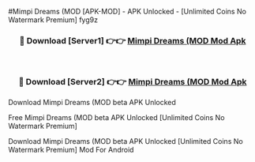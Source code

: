 #Mimpi Dreams (MOD [APK-MOD] - APK Unlocked - [Unlimited Coins No Watermark Premium] fyg9z



<div align="center">

<h3>🔴 Download [Server1] 👉👉 <a href="https://momento.my/?title=Mimpi_Dreams_(MOD">Mimpi Dreams (MOD Mod Apk</a></h3><br>

<h3>🔴 Download [Server2] 👉👉 <a href="https://momento.my/?title=Mimpi_Dreams_(MOD">Mimpi Dreams (MOD Mod Apk</a></h3>
</div>



Download Mimpi Dreams (MOD beta APK Unlocked

Free Mimpi Dreams (MOD beta APK Unlocked [Unlimited Coins No Watermark Premium]

Download Mimpi Dreams (MOD beta APK Unlocked [Unlimited Coins No Watermark Premium] Mod For Android
